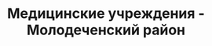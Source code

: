 ---
district_id: 5-14-0
district_name: Молодеченский район
title: Медицинские учреждения - Молодеченский район
---